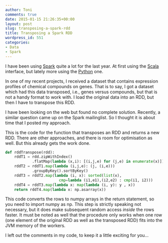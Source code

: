 ```yaml
---
author: Toni
comments: true
date: 2015-01-15 21:26:35+00:00
layout: post
slug: transposing-a-spark-rdd
title: Transposing a Spark RDD
wordpress_id: 551
categories:
- Data
- Spark
---
```


I have been using [Spark](http://spark.apache.org/) quite a lot for the last year. At first using the [Scala](http://spark.apache.org/docs/latest/programming-guide.html#tab_scala_0) interface, but lately more using the [Python](http://spark.apache.org/docs/latest/programming-guide.html#tab_python_0) one.

In one of my recent projects, I received a dataset that contains expression profiles of chemical compounds on genes. That is to say, I got a dataset which had this data transposed, i.e., genes versus compounds, but that is not a handy format to work with. I load the original data into an RDD, but then I have to transpose this RDD.

I have been looking on the web but found no complete solution. Recently, a similar question came up on the Spark mailinglist. So I thought it is about time that I posted my approach.

This is the code for the function that transposes an RDD and returns a new RDD. There are other approaches, and there is room for optimisation as well. But this already gets the work done.

```python
def rddTranspose(rdd):
    rddT1 = rdd.zipWithIndex()
            .flatMap(lambda (x,i): [(i,j,e) for (j,e) in enumerate(x)])
    rddT2 = rddT1.map(lambda (i,j,e): (j, (i,e)))
            .groupByKey().sortByKey()
    rddT3 = rddT2.map(lambda (i, x): sorted(list(x), 
                        cmp=lambda (i1,e1),(i2,e2) : cmp(i1, i2)))
    rddT4 = rddT3.map(lambda x: map(lambda (i, y): y , x))
    return rddT4.map(lambda x: np.asarray(x))
```

This code converts the rows to numpy arrays in the return statement, so you need to import numpy as np. This step is strictly speaking not necessary, but it does make subsequent random access _inside_ the rows faster. It must be noted as well that the procedure only works when one row (one element of the original RDD as well as the transposed RDD) fits into the JVM memory of the workers.

I left out the comments in my code, to keep it a little exciting for you...
